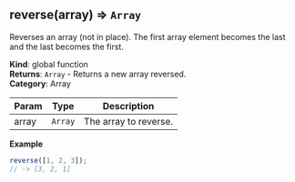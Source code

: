 <a name="reverse"></a>

## reverse(array) ⇒ <code>Array</code>
Reverses an array (not in place).
The first array element becomes the last and the last becomes the first.

**Kind**: global function  
**Returns**: <code>Array</code> - Returns a new array reversed.  
**Category**: Array  

| Param | Type | Description |
| --- | --- | --- |
| array | <code>Array</code> | The array to reverse. |

**Example**  
```js
reverse([1, 2, 3]);
// -> [3, 2, 1]
```
